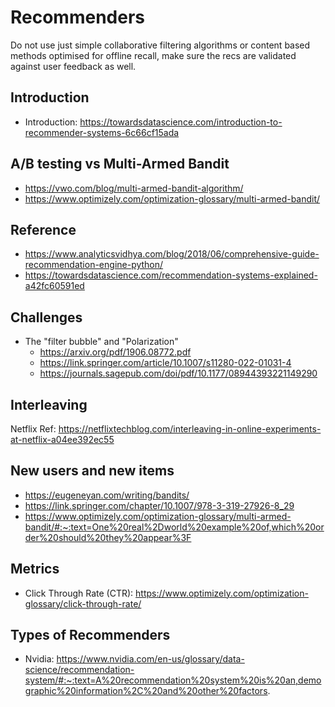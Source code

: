 # Recommenders

Do not use just simple collaborative filtering algorithms or content based methods optimised for offline recall, make sure the recs are validated against user feedback as well.

## Introduction
- Introduction: https://towardsdatascience.com/introduction-to-recommender-systems-6c66cf15ada

## A/B testing vs Multi-Armed Bandit
- https://vwo.com/blog/multi-armed-bandit-algorithm/
- https://www.optimizely.com/optimization-glossary/multi-armed-bandit/

## Reference
- https://www.analyticsvidhya.com/blog/2018/06/comprehensive-guide-recommendation-engine-python/
- https://towardsdatascience.com/recommendation-systems-explained-a42fc60591ed

## Challenges
- The "filter bubble" and "Polarization"
  - https://arxiv.org/pdf/1906.08772.pdf
  - https://link.springer.com/article/10.1007/s11280-022-01031-4
  - https://journals.sagepub.com/doi/pdf/10.1177/08944393221149290

## Interleaving
Netflix Ref: https://netflixtechblog.com/interleaving-in-online-experiments-at-netflix-a04ee392ec55

## New users and new items
- https://eugeneyan.com/writing/bandits/
- https://link.springer.com/chapter/10.1007/978-3-319-27926-8_29
- https://www.optimizely.com/optimization-glossary/multi-armed-bandit/#:~:text=One%20real%2Dworld%20example%20of,which%20order%20should%20they%20appear%3F

## Metrics
- Click Through Rate (CTR): https://www.optimizely.com/optimization-glossary/click-through-rate/

## Types of Recommenders
- Nvidia: https://www.nvidia.com/en-us/glossary/data-science/recommendation-system/#:~:text=A%20recommendation%20system%20is%20an,demographic%20information%2C%20and%20other%20factors.
